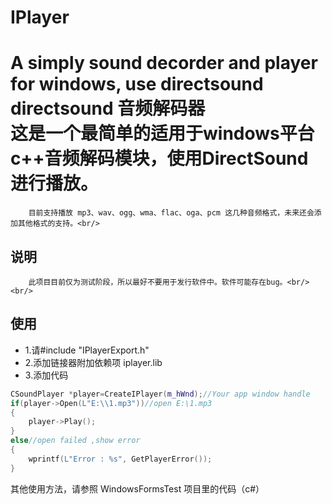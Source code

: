 # IPlayer
A simply sound decorder and player for windows, use directsound directsound 音频解码器<br/>
        这是一个最简单的适用于windows平台c++音频解码模块，使用DirectSound进行播放。
===
        目前支持播放 mp3、wav、ogg、wma、flac、oga、pcm 这几种音频格式，未来还会添加其他格式的支持。<br/>
说明
---
        此项目目前仅为测试阶段，所以最好不要用于发行软件中。软件可能存在bug。<br/><br/>
使用
---
* 1.请#include "IPlayerExport.h"
* 2.添加链接器附加依赖项 iplayer.lib
* 3.添加代码
```cpp
CSoundPlayer *player=CreateIPlayer(m_hWnd);//Your app window handle
if(player->Open(L"E:\\1.mp3"))//open E:\1.mp3
{
    player->Play();
}
else//open failed ,show error
{
    wprintf(L"Error : %s", GetPlayerError());
}
```
其他使用方法，请参照 WindowsFormsTest 项目里的代码（c#）



